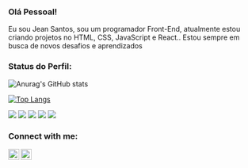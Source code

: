 ### Olá Pessoal!

Eu sou Jean Santos, sou um programador Front-End, atualmente estou criando projetos no HTML, CSS, JavaScript e React..
Estou sempre em busca de novos desafios e aprendizados

### Status do Perfil:



![Anurag's GitHub stats](https://github-readme-stats.vercel.app/api?username=jzzn96&show_icons=true&theme=transparent)

[![Top Langs](https://github-readme-stats.vercel.app/api/top-langs/?username=jzzn96&layout=compact&show_icons=true&theme=transparent)](https://github.com/jzzn96/github-readme-stats)










<img src="https://img.shields.io/badge/GitHub-100000?style=for-the-badge&logo=github&logoColor=white">  <img src="https://img.shields.io/badge/JSS-F7DF1E?style=for-the-badge&logo=JSS&logoColor=white">  <img src="https://img.shields.io/badge/React-20232A?style=for-the-badge&logo=react&logoColor=61DAFB">  <img src="https://img.shields.io/badge/HTML-239120?style=for-the-badge&logo=html5&logoColor=white">  <img src="https://img.shields.io/badge/CSS-239120?&style=for-the-badge&logo=css3&logoColor=white">


### Connect with me:

<p>
<a href="https://www.instagram.com/jeancsant0s/">
  <img align="left" alt="icone do instagram" width="22px" src="https://cdn.jsdelivr.net/npm/simple-icons@v3/icons/instagram.svg"/>
  </a>
<a href="https://www.linkedin.com/in/jean-carlos-lopes-santos-842563144/">
  <img align="left" width="22px" src="https://cdn.jsdelivr.net/npm/simple-icons@v3/icons/linkedin.svg"/>
  </a>
  </p>


